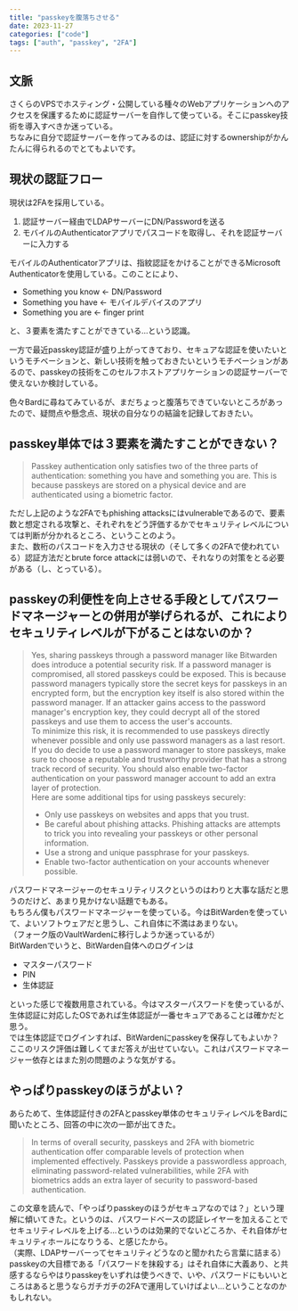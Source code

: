 ```yaml
---
title: "passkeyを腹落ちさせる"
date: 2023-11-27
categories: ["code"]
tags: ["auth", "passkey", "2FA"]
---
```


## 文脈

さくらのVPSでホスティング・公開している種々のWebアプリケーションへのアクセスを保護するために認証サーバーを自作して使っている。そこにpasskey技術を導入すべきか迷っている。  
ちなみに自分で認証サーバーを作ってみるのは、認証に対するownershipがかんたんに得られるのでとてもよいです。

## 現状の認証フロー
現状は2FAを採用している。

1. 認証サーバー経由でLDAPサーバーにDN/Passwordを送る
2. モバイルのAuthenticatorアプリでパスコードを取得し、それを認証サーバーに入力する
  
モバイルのAuthenticatorアプリは、指紋認証をかけることができるMicrosoft Authenticatorを使用している。このことにより、

- Something you know <- DN/Password
- Something you have <- モバイルデバイスのアプリ
- Something you are <- finger print

と、３要素を満たすことができている…という認識。

一方で最近passkey認証が盛り上がってきており、セキュアな認証を使いたいというモチベーションと、新しい技術を触っておきたいというモチベーションがあるので、passkeyの技術をこのセルフホストアプリケーションの認証サーバーで使えないか検討している。

色々Bardに尋ねてみているが、まだちょっと腹落ちできていないところがあったので、疑問点や懸念点、現状の自分なりの結論を記録しておきたい。

## passkey単体では３要素を満たすことができない？
> Passkey authentication only satisfies two of the three parts of authentication: something you have and something you are. This is because passkeys are stored on a physical device and are authenticated using a biometric factor.

ただし上記のような2FAでもphishing attacksにはvulnerableであるので、要素数と想定される攻撃と、それぞれをどう評価するかでセキュリティレベルについては判断が分かれるところ、ということのよう。  
また、数桁のパスコードを入力させる現状の（そして多くの2FAで使われている）認証方法だとbrute force attackには弱いので、それなりの対策をとる必要がある（し、とっている）。

## passkeyの利便性を向上させる手段としてパスワードマネージャーとの併用が挙げられるが、これによりセキュリティレベルが下がることはないのか？

> Yes, sharing passkeys through a password manager like Bitwarden does introduce a potential security risk. If a password manager is compromised, all stored passkeys could be exposed. This is because password managers typically store the secret keys for passkeys in an encrypted form, but the encryption key itself is also stored within the password manager. If an attacker gains access to the password manager's encryption key, they could decrypt all of the stored passkeys and use them to access the user's accounts.  
To minimize this risk, it is recommended to use passkeys directly whenever possible and only use password managers as a last resort. If you do decide to use a password manager to store passkeys, make sure to choose a reputable and trustworthy provider that has a strong track record of security. You should also enable two-factor authentication on your password manager account to add an extra layer of protection.  
Here are some additional tips for using passkeys securely:  
> - Only use passkeys on websites and apps that you trust.
> - Be careful about phishing attacks. Phishing attacks are attempts to trick you into revealing your passkeys or other personal information.  
> - Use a strong and unique passphrase for your passkeys.
> - Enable two-factor authentication on your accounts whenever possible.

パスワードマネージャーのセキュリティリスクというのはわりと大事な話だと思うのだけど、あまり見かけない話題でもある。  
もちろん僕もパスワードマネージャーを使っている。今はBitWardenを使っていて、よいソフトウェアだと思うし、これ自体に不満はあまりない。  
（フォーク版のVaultWardenに移行しようか迷っているが）  
BitWardenでいうと、BitWarden自体へのログインは

- マスターパスワード
- PIN
- 生体認証

といった感じで複数用意されている。今はマスターパスワードを使っているが、生体認証に対応したOSであれば生体認証が一番セキュアであることは確かだと思う。  
では生体認証でログインすれば、BitWardenにpasskeyを保存してもよいか？　ここのリスク評価は難しくてまだ答えが出せていない。これはパスワードマネージャー依存とはまた別の問題のような気がする。

## やっぱりpasskeyのほうがよい？
あらためて、生体認証付きの2FAとpasskey単体のセキュリティレベルをBardに聞いたところ、回答の中に次の一節が出てきた。

> In terms of overall security, passkeys and 2FA with biometric authentication offer comparable levels of protection when implemented effectively. Passkeys provide a passwordless approach, eliminating password-related vulnerabilities, while 2FA with biometrics adds an extra layer of security to password-based authentication.

この文章を読んで、「やっぱりpasskeyのほうがセキュアなのでは？」という理解に傾いてきた。というのは、パスワードベースの認証レイヤーを加えることでセキュリティレベルを上げる…というのは効果的でないどころか、それ自体がセキュリティホールになりうる、と感じたから。  
（実際、LDAPサーバーってセキュリティどうなのと聞かれたら言葉に詰まる）    
passkeyの大目標である「パスワードを抹殺する」はそれ自体に大義あり、と共感するならやはりpasskeyをいずれは使うべきで、いや、パスワードにもいいところはあると思うならガチガチの2FAで運用していけばよい…ということなのかもしれない。